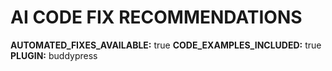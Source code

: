 # AI CODE FIX RECOMMENDATIONS
**AUTOMATED_FIXES_AVAILABLE:** true
**CODE_EXAMPLES_INCLUDED:** true
**PLUGIN:** buddypress
